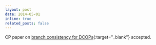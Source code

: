 ```yaml
---
layout: post
date: 2014-05-01
inline: true
related_posts: false
---
```


CP paper on [branch consistency for DCOPs](/assets/pdf/cp-FiorettoLYPS14.pdf){:target="_blank"} accepted.